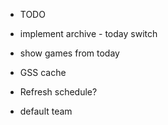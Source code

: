 - TODO

- implement archive - today switch
- show games from today
- GSS cache
- Refresh schedule?
- default team
